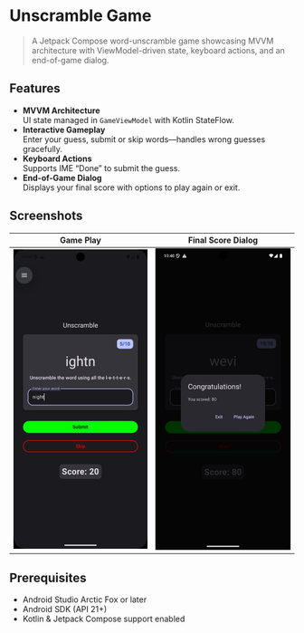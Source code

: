 # Unscramble Game

> A Jetpack Compose word-unscramble game showcasing MVVM architecture with ViewModel-driven state, keyboard actions, and an end-of-game dialog.

## Features

- **MVVM Architecture**  
  UI state managed in `GameViewModel` with Kotlin StateFlow.
- **Interactive Gameplay**  
  Enter your guess, submit or skip words—handles wrong guesses gracefully.
- **Keyboard Actions**  
  Supports IME “Done” to submit the guess.
- **End-of-Game Dialog**  
  Displays your final score with options to play again or exit.

## Screenshots

| Game Play            | Final Score Dialog           |
|:--------------------:|:----------------------------:|
| ![Game Play](./screenshots/game_play.png) | ![Final Score](./screenshots/final_score.png) |

## Prerequisites

- Android Studio Arctic Fox or later
- Android SDK (API 21+)
- Kotlin & Jetpack Compose support enabled